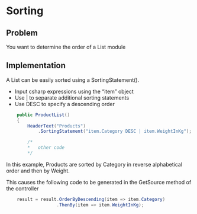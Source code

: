 # Sorting

## Problem

You want to determine the order of a List module

## Implementation

A List can be easily sorted using a SortingStatement().
- Input csharp expressions using the “item” object
- Use | to separate additional sorting statements
- Use DESC to specify a descending order
```csharp
    public ProductList()
    {
        HeaderText("Products")
            .SortingStatement("item.Category DESC | item.WeightInKg");

        /*
        *   other code
        */
```

In this example, Products are sorted by Category in reverse alphabetical order and then by Weight.

This causes the following code to be generated in the GetSource method of the controller

```csharp
    result = result.OrderByDescending(item => item.Category)
                   .ThenBy(item => item.WeightInKg);
```
